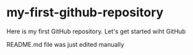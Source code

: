 # my-first-github-repository
Here is my first GitHub repository. Let's get started wiht GitHub

README.md file was just edited manually
